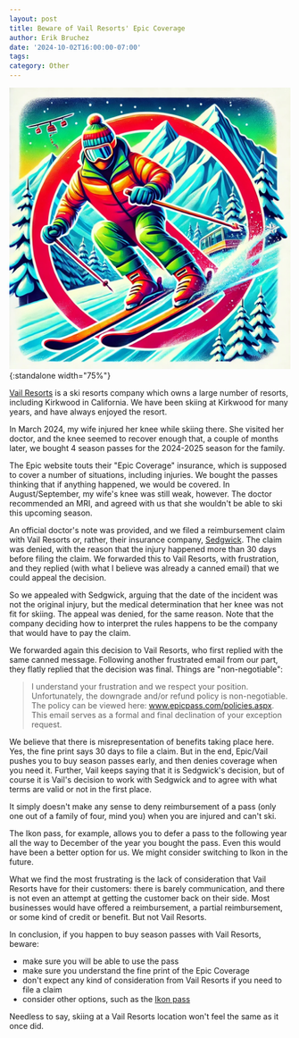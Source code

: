 ```yaml
---
layout: post
title: Beware of Vail Resorts' Epic Coverage
author: Erik Bruchez
date: '2024-10-02T16:00:00-07:00'
tags:
category: Other
---
```


![](/assets/posts/vail-resorts/no-ski.jpg){:standalone width="75%"}

[Vail Resorts](https://en.wikipedia.org/wiki/Vail_Resorts) is a ski resorts company which owns a large number of resorts, including Kirkwood in California. We have been skiing at Kirkwood for many years, and have always enjoyed the resort.

In March 2024, my wife injured her knee while skiing there. She visited her doctor, and the knee seemed to recover enough that, a couple of months later, we bought 4 season passes for the 2024-2025 season for the family.

The Epic website touts their "Epic Coverage" insurance, which is supposed to cover a number of situations, including injuries. We bought the passes thinking that if anything happened, we would be covered. In August/September, my wife's knee was still weak, however. The doctor recommended an MRI, and agreed with us that she wouldn't be able to ski this upcoming season.

An official doctor's note was provided, and we filed a reimbursement claim with Vail Resorts or, rather, their insurance company, [Sedgwick](https://www.sedgwick.com/). The claim was denied, with the reason that the injury happened more than 30 days before filing the claim. We forwarded this to Vail Resorts, with frustration, and they replied (with what I believe was already a canned email) that we could appeal the decision.

So we appealed with Sedgwick, arguing that the date of the incident was not the original injury, but the medical determination that her knee was not fit for skiing. The appeal was denied, for the same reason. Note that the company deciding how to interpret the rules happens to be the company that would have to pay the claim.

We forwarded again this decision to Vail Resorts, who first replied with the same canned message. Following another frustrated email from our part, they flatly replied that the decision was final. Things are "non-negotiable":

> I understand your frustration and we respect your position. Unfortunately, the downgrade and/or refund policy is non-negotiable. The policy can be viewed here: www.epicpass.com/policies.aspx. This email serves as a formal and final declination of your exception request.

We believe that there is misrepresentation of benefits taking place here. Yes, the fine print says 30 days to file a claim. But in the end, Epic/Vail pushes you to buy season passes early, and then denies coverage when you need it. Further, Vail keeps saying that it is Sedgwick's decision, but of course it is Vail's decision to work with Sedgwick and to agree with what terms are valid or not in the first place.

It simply doesn't make any sense to deny reimbursement of a pass (only one out of a family of four, mind you) when you are injured and can't ski.

The Ikon pass, for example, allows you to defer a pass to the following year all the way to December of the year you bought the pass. Even this would have been a better option for us. We might consider switching to Ikon in the future.

What we find the most frustrating is the lack of consideration that Vail Resorts have for their customers: there is barely communication, and there is not even an attempt at getting the customer back on their side. Most businesses would have offered a reimbursement, a partial reimbursement, or some kind of credit or benefit. But not Vail Resorts.

In conclusion, if you happen to buy season passes with Vail Resorts, beware:

- make sure you will be able to use the pass
- make sure you understand the fine print of the Epic Coverage
- don't expect any kind of consideration from Vail Resorts if you need to file a claim
- consider other options, such as the [Ikon pass](https://www.ikonpass.com/)

Needless to say, skiing at a Vail Resorts location won't feel the same as it once did.